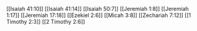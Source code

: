 [[Isaiah 41:10]]
[[Isaiah 41:14]]
[[Isaiah 50:7]]
[[Jeremiah 1:8]]
[[Jeremiah 1:17]]
[[Jeremiah 17:18]]
[[Ezekiel 2:6]]
[[Micah 3:8]]
[[Zechariah 7:12]]
[[1 Timothy 2:3]]
[[2 Timothy 2:6]]
